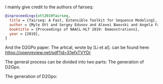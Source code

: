 I mainly give credit to the authors of fairseq:
```bibtex
@inproceedings{ott2019fairseq,
  title = {fairseq: A Fast, Extensible Toolkit for Sequence Modeling},
  author = {Myle Ott and Sergey Edunov and Alexei Baevski and Angela Fan and Sam Gross and Nathan Ng and David Grangier and Michael Auli},
  booktitle = {Proceedings of NAACL-HLT 2019: Demonstrations},
  year = {2019},
}
```

And the D2GPo paper. The artical, wrote by [Li et al]. can be found here: https://openreview.net/pdf?id=S1efxTVYDr

The general process can be divided into two parts: The generation of D2Gpo.

The generation of D2Gpo:








